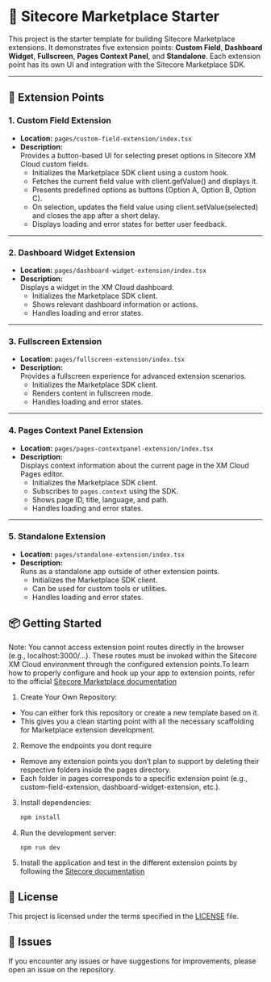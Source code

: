 # 🏪 Sitecore Marketplace Starter

This project is the starter template for building Sitecore Marketplace extensions. It demonstrates five extension points: **Custom Field**, **Dashboard Widget**, **Fullscreen**, **Pages Context Panel**, and **Standalone**. Each extension point has its own UI and integration with the Sitecore Marketplace SDK.

---

## 🧩 Extension Points

### 1. Custom Field Extension

- **Location:** `pages/custom-field-extension/index.tsx`
- **Description:**  
  Provides a button-based UI for selecting preset options in Sitecore XM Cloud custom fields.
  - Initializes the Marketplace SDK client using a custom hook.
  - Fetches the current field value with client.getValue() and displays it.
  - Presents predefined options as buttons (Option A, Option B, Option C).
  - On selection, updates the field value using client.setValue(selected) and closes the app after a short delay.
  - Displays loading and error states for better user feedback.

---

### 2. Dashboard Widget Extension

- **Location:** `pages/dashboard-widget-extension/index.tsx`
- **Description:**  
  Displays a widget in the XM Cloud dashboard.
  - Initializes the Marketplace SDK client.
  - Shows relevant dashboard information or actions.
  - Handles loading and error states.

---

### 3. Fullscreen Extension

- **Location:** `pages/fullscreen-extension/index.tsx`
- **Description:**  
  Provides a fullscreen experience for advanced extension scenarios.
  - Initializes the Marketplace SDK client.
  - Renders content in fullscreen mode.
  - Handles loading and error states.

---

### 4. Pages Context Panel Extension

- **Location:** `pages/pages-contextpanel-extension/index.tsx`
- **Description:**  
  Displays context information about the current page in the XM Cloud Pages editor.
  - Initializes the Marketplace SDK client.
  - Subscribes to `pages.context` using the SDK.
  - Shows page ID, title, language, and path.
  - Handles loading and error states.

---

### 5. Standalone Extension

- **Location:** `pages/standalone-extension/index.tsx`
- **Description:**  
  Runs as a standalone app outside of other extension points.
  - Initializes the Marketplace SDK client.
  - Can be used for custom tools or utilities.
  - Handles loading and error states.

## 📦 Getting Started

Note: You cannot access extension point routes directly in the browser (e.g., localhost:3000/...). These routes must be invoked within the Sitecore XM Cloud environment through the configured extension points.To learn how to properly configure and hook up your app to extension points, refer to the official [Sitecore Marketplace documentation](https://doc.sitecore.com/mp/en/developers/marketplace/extension-points.html)


1. Create Your Own Repository:
- You can either fork this repository or create a new template based on it.
- This gives you a clean starting point with all the necessary scaffolding for Marketplace extension development.

2. Remove the endpoints you dont require
- Remove any extension points you don’t plan to support by deleting their respective folders inside the pages directory.
- Each folder in pages corresponds to a specific extension point (e.g., custom-field-extension, dashboard-widget-extension, etc.).

3. Install dependencies:
   ```sh
   npm install
   ```

4. Run the development server:
   ```sh
   npm run dev
   ```

5. Install the application and test in the different extension points by following the [Sitecore documentation](https://doc.sitecore.com/mp/en/developers/marketplace/introduction-to-sitecore-marketplace.html)

## 📝 License

This project is licensed under the terms specified in the [LICENSE](LICENSE) file.

## 🐛 Issues

If you encounter any issues or have suggestions for improvements, please open an issue on the repository.